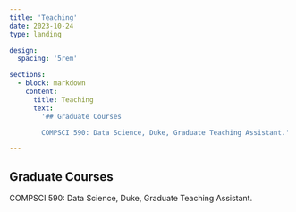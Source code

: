 ```yaml
---
title: 'Teaching'
date: 2023-10-24
type: landing

design:
  spacing: '5rem'

sections:
  - block: markdown
    content:
      title: Teaching
      text: 
        '## Graduate Courses

        COMPSCI 590: Data Science, Duke, Graduate Teaching Assistant.'

---
```


## Graduate Courses

COMPSCI 590: Data Science, Duke, Graduate Teaching Assistant.
